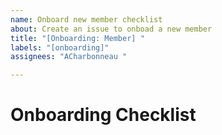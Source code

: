 ```yaml
---
name: Onboard new member checklist
about: Create an issue to onboad a new member
title: "[Onboarding: Member] "
labels: "[onboarding]"
assignees: "ACharbonneau "

---
```


# Onboarding Checklist
